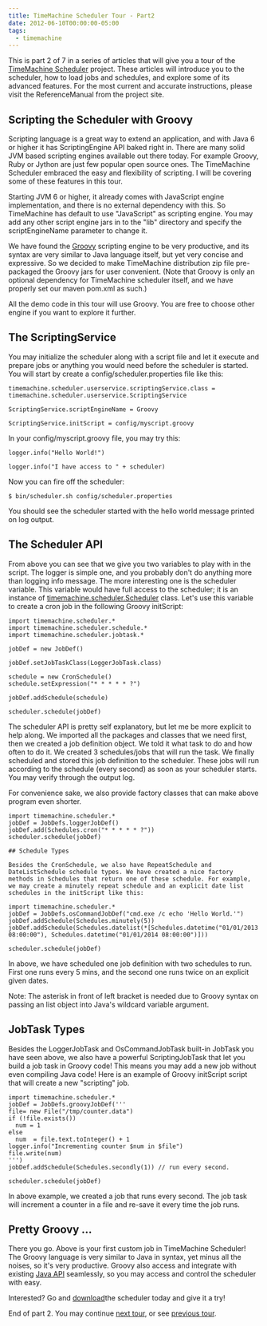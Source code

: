 ```yaml
---
title: TimeMachine Scheduler Tour - Part2
date: 2012-06-10T00:00:00-05:00
tags:
  - timemachine
---
```

This is part 2 of 7 in a series of articles that will give you a tour of the [TimeMachine Scheduler](https://bitbucket.org/timemachine/scheduler/wiki/Home) project. These articles will introduce you to the scheduler, how to load jobs and schedules, and explore some of its advanced features. For the most current and accurate instructions, please visit the ReferenceManual from the project site.

## Scripting the Scheduler with Groovy

Scripting language is a great way to extend an application, and with Java 6 or higher it has ScriptingEngine API baked right in. There are many solid JVM based scripting engines available out there today. For example Groovy, Ruby or Jython are just few popular open source ones. The TimeMachine Scheduler embraced the easy and flexibility of scripting. I will be covering some of these features in this tour.

Starting JVM 6 or higher, it already comes with JavaScript engine implementation, and there is no external dependency with this. So TimeMachine has default to use "JavaScript" as scripting engine. You may add any other script engine jars in to the "lib" directory and specify the scriptEngineName parameter to change it.

We have found the [Groovy](http://groovy.codehaus.org/) scripting engine to be very productive, and its syntax are very similar to Java language itself, but yet very concise and expressive. So we decided to make TimeMachine distribution zip file pre-packaged the Groovy jars for user convenient. (Note that Groovy is only an optional dependency for TimeMachine scheduler itself, and we have properly set our maven pom.xml as such.)

All the demo code in this tour will use Groovy. You are free to choose other engine if you want to explore it further.

## The ScriptingService

You may initialize the scheduler along with a script file and let it execute and prepare jobs or anything you would need before the scheduler is started. You will start by create a config/scheduler.properties file like this:

```
timemachine.scheduler.userservice.scriptingService.class = timemachine.scheduler.userservice.ScriptingService

ScriptingService.scriptEngineName = Groovy

ScriptingService.initScript = config/myscript.groovy
```

In your config/myscript.groovy file, you may try this:

```
logger.info("Hello World!")

logger.info("I have access to " + scheduler)
```

Now you can fire off the scheduler:

```
$ bin/scheduler.sh config/scheduler.properties
```

You should see the scheduler started with the hello world message printed on log output.

## The Scheduler API

From above  you can see that we give you two variables to play with in the script. The logger is simple one, and you probably don't do anything more than logging info message. The more interesting one is the scheduler variable. This variable would have full access to the scheduler; it  is an instance of  [timemachine.scheduler.Scheduler](http://tmschedulersite-zdeng.rhcloud.com/scheduler-site/timemachine-scheduler/target/site-deploy/timemachine-scheduler/apidocs/timemachine/scheduler/Scheduler.html) class. Let's use this variable to create a cron job in the following Groovy initScript:

```
import timemachine.scheduler.*
import timemachine.scheduler.schedule.*
import timemachine.scheduler.jobtask.*

jobDef = new JobDef()

jobDef.setJobTaskClass(LoggerJobTask.class)

schedule = new CronSchedule()
schedule.setExpression("* * * * * ?")

jobDef.addSchedule(schedule)

scheduler.schedule(jobDef)
```

The scheduler API is pretty self explanatory, but let me be more explicit to help along. We imported all the packages and classes that we need first, then we created a job definition object. We told it what task to do and how often to do it. We created 3 schedules/jobs that will run the task. We finally scheduled and stored this job definition to the scheduler. These jobs will run according to the schedule (every second) as soon as your scheduler starts. You may verify through the output log.

For convenience sake, we also provide factory classes that can make above program even shorter.

```
import timemachine.scheduler.*
jobDef = JobDefs.loggerJobDef()
jobDef.add(Schedules.cron("* * * * * ?"))
scheduler.schedule(jobDef)

## Schedule Types

Besides the CronSchedule, we also have RepeatSchedule and DateListSchedule schedule types. We have created a nice factory methods in Schedules that return one of these schedule. For example, we may create a minutely repeat schedule and an explicit date list schedules in the initScript like this: 

import timemachine.scheduler.*
jobDef = JobDefs.osCommandJobDef("cmd.exe /c echo 'Hello World.'")
jobDef.addSchedule(Schedules.minutely(5))
jobDef.addSchedule(Schedules.datelist(*[Schedules.datetime("01/01/2013 08:00:00"), Schedules.datetime("01/01/2014 08:00:00")]))

scheduler.schedule(jobDef)
```

In above, we have scheduled one job definition with two schedules to run. First one runs every 5 mins, and the second one runs twice on an explicit given dates.

Note: The asterisk in front of left bracket is needed due to Groovy syntax on passing an list object into Java's wildcard variable argument.

## JobTask Types

Besides the LoggerJobTask and OsCommandJobTask built-in JobTask you have seen above, we also have a powerful ScriptingJobTask that let you build a job task in Groovy code! This means you may add a new job without even compiling Java code! Here is an example of Groovy initScript script that will create a new "scripting" job.

```
import timemachine.scheduler.*
jobDef = JobDefs.groovyJobDef('''
file= new File("/tmp/counter.data")
if (!file.exists())
  num = 1
else
  num  = file.text.toInteger() + 1
logger.info("Incrementing counter $num in $file")
file.write(num)
''')
jobDef.addSchedule(Schedules.secondly(1)) // run every second.

scheduler.schedule(jobDef)
```

In above example, we created a job that runs every second. The job task will increment a counter in a file and re-save it every time the job runs.

## Pretty Groovy ...

There you go. Above is your first custom job in TimeMachine Scheduler! The Groovy language is very similar to Java in syntax, yet minus all the noises, so it's very productive. Groovy also access and integrate with existing [Java API](http://docs.oracle.com/javase/6/docs/api/) seamlessly, so you may access and control the scheduler with easy. 

Interested? Go and [download](https://bitbucket.org/timemachine/scheduler/downloads)the scheduler today and give it a try!

End of part 2. You may continue [next tour](https://zemian.github.io/2012/06/timemachine-scheduler-tour-part3.html), or see [previous tour](https://zemian.github.io/2012/06/timemachine-scheduler-tour-part1.html).

